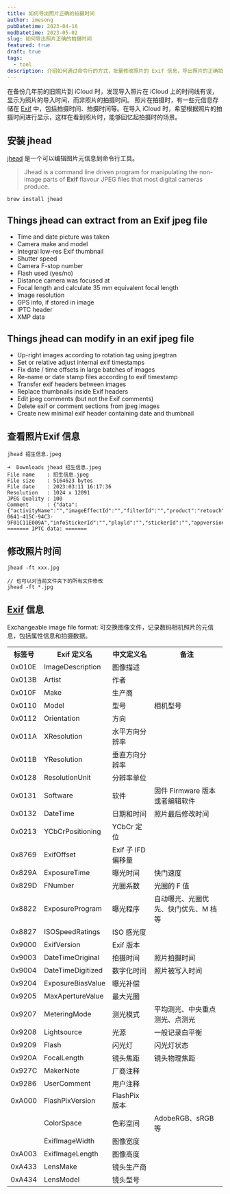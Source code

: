 ```yaml
---
title: 如何导出照片正确的拍摄时间
author: imesong
pubDatetime: 2023-04-16
modDatetime: 2023-05-02
slug: 如何导出照片正确的拍摄时间
featured: true
draft: true
tags:
  - tool
description: 介绍如何通过命令行的方式，批量修改照片的 Exif 信息，导出照片的正确拍摄日期，而不是文件的创建、修改时间。
---
```


在备份几年前的旧照片到 iCloud 时，发现导入照片在 iCloud 上的时间线有误，显示为照片的导入时间，而非照片的拍摄时间。
照片在拍摄时，有一些元信息存储在 [Exif](https://zh.wikipedia.org/wiki/Exif) 中，包括拍摄时间、拍摄时间等。在导入 iCloud 时，希望根据照片的拍摄时间进行显示，这样在看到照片时，能够回忆起拍摄时的场景。

<!--more-->

## 安装 jhead

[jhead](https://www.sentex.ca/~mwandel/jhead/usage.html) 是一个可以编辑图片元信息到命令行工具。

> Jhead is a command line driven program for manipulating the non-image parts of **Exif** flavour JPEG files that most digital cameras produce.

```shell
brew install jhead
```

## Things jhead can extract from an Exif jpeg file

- Time and date picture was taken
- Camera make and model
- Integral low-res Exif thumbnail
- Shutter speed
- Camera F-stop number
- Flash used (yes/no)
- Distance camera was focused at
- Focal length and calculate 35 mm equivalent focal length
- Image resolution
- GPS info, if stored in image
- IPTC header
- XMP data

## Things jhead can modify in an exif jpeg file

- Up-right images according to rotation tag using jpegtran
- Set or relative adjust internal exif timestamps
- Fix date / time offsets in large batches of images
- Re-name or date stamp files according to exif timestamp
- Transfer exif headers between images
- Replace thumbnails inside Exif headers
- Edit jpeg comments (but not the Exif comments)
- Delete exif or comment sections from jpeg images
- Create new minimal exif header containing date and thumbnail

## 查看照片Exif 信息

```shell
jhead 招生信息.jpeg

➜  Downloads jhead 招生信息.jpeg
File name    : 招生信息.jpeg
File size    : 5164623 bytes
File date    : 2023:03:11 16:17:36
Resolution   : 1024 x 12091
JPEG Quality : 100
Comment      : {"data":{"activityName":"","imageEffectId":"","filterId":"","product":"retouch","pictureId":"640AB745-0641-415C-94C3-9F01C11E009A","infoStickerId":"","playld":"","stickerId":"","appversion":"7.2.0","os":"ios"},"source_type":"douyin_beauty_me"}
======= IPTC data: =======

```

## 修改照片时间

```shell
jhead -ft xxx.jpg

// 也可以对当前文件夹下的所有文件修改
jhead -ft *.jpg
```

## [Exif](https://zh.wikipedia.org/wiki/Exif) 信息

Exchangeable image file format: 可交换图像文件，记录数码相机照片的元信息，包括属性信息和拍摄数据。

<table data-draft-node="block" data-draft-type="table" data-size="normal" data-row-style="striped"><tbody><tr><th>标签号</th><th>Exif 定义名</th><th>中文定义名</th><th>备注</th></tr><tr><td>0x010E</td><td>ImageDescription</td><td>图像描述</td><td></td></tr><tr><td>0x013B</td><td>Artist</td><td>作者</td><td></td></tr><tr><td>0x010F</td><td>Make</td><td>生产商</td><td></td></tr><tr><td>0x0110</td><td>Model</td><td>型号</td><td>相机型号</td></tr><tr><td>0x0112</td><td>Orientation</td><td>方向</td><td></td></tr><tr><td>0x011A</td><td>XResolution</td><td>水平方向分辨率</td><td></td></tr><tr><td>0x011B</td><td>YResolution</td><td>垂直方向分辨率</td><td></td></tr><tr><td>0x0128</td><td>ResolutionUnit</td><td>分辨率单位</td><td></td></tr><tr><td>0x0131</td><td>Software</td><td>软件</td><td>固件 Firmware 版本或者编辑软件</td></tr><tr><td>0x0132</td><td>DateTime</td><td>日期和时间</td><td>照片最后修改时间</td></tr><tr><td>0x0213</td><td>YCbCrPositioning</td><td>YCbCr 定位</td><td></td></tr><tr><td>0x8769</td><td>ExifOffset</td><td>Exif 子 IFD 偏移量</td><td></td></tr><tr><td>0x829A</td><td>ExposureTime</td><td>曝光时间</td><td>快门速度</td></tr><tr><td>0x829D</td><td>FNumber</td><td>光圈系数</td><td>光圈的 F 值</td></tr><tr><td>0x8822</td><td>ExposureProgram</td><td>曝光程序</td><td>自动曝光、光圈优先、快门优先、M 档等</td></tr><tr><td>0x8827</td><td>ISOSpeedRatings</td><td>ISO 感光度</td><td></td></tr><tr><td>0x9000</td><td>ExifVersion</td><td>Exif 版本</td><td></td></tr><tr><td>0x9003</td><td>DateTimeOriginal</td><td>拍摄时间</td><td>照片拍摄时间</td></tr><tr><td>0x9004</td><td>DateTimeDigitized</td><td>数字化时间</td><td>照片被写入时间</td></tr><tr><td>0x9204</td><td>ExposureBiasValue</td><td>曝光补偿</td><td></td></tr><tr><td>0x9205</td><td>MaxApertureValue</td><td>最大光圈</td><td></td></tr><tr><td>0x9207</td><td>MeteringMode</td><td>测光模式</td><td>平均测光、中央重点测光、点测光</td></tr><tr><td>0x9208</td><td>Lightsource</td><td>光源</td><td>一般记录白平衡</td></tr><tr><td>0x9209</td><td>Flash</td><td>闪光灯</td><td>闪光灯状态</td></tr><tr><td>0x920A</td><td>FocalLength</td><td>镜头焦距</td><td>镜头物理焦距</td></tr><tr><td>0x927C</td><td>MakerNote</td><td>厂商注释</td><td></td></tr><tr><td>0x9286</td><td>UserComment</td><td>用户注释</td><td></td></tr><tr><td>0xA000</td><td>FlashPixVersion</td><td>FlashPix 版本</td><td></td></tr><tr><td></td><td>ColorSpace</td><td>色彩空间</td><td>AdobeRGB、sRGB 等</td></tr><tr><td></td><td>ExifImageWidth</td><td>图像宽度</td><td></td></tr><tr><td>0xA003</td><td>ExifImageLength</td><td>图像高度</td><td></td></tr><tr><td>0xA433</td><td>LensMake</td><td>镜头生产商</td><td></td></tr><tr><td>0xA434</td><td>LensModel</td><td>镜头型号</td><td></td></tr></tbody></table>
